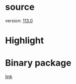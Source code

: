 # source

version: [113.0](https://deb.debian.org/debian/pool/main/f/firefox/firefox_113.0-1.dsc)

# Highlight


# Binary package

[link](https://drive.google.com/drive/folders/1DgaA8dgfV9yML_czCMGxd4XmmXeXsfdG?usp=share_link)
